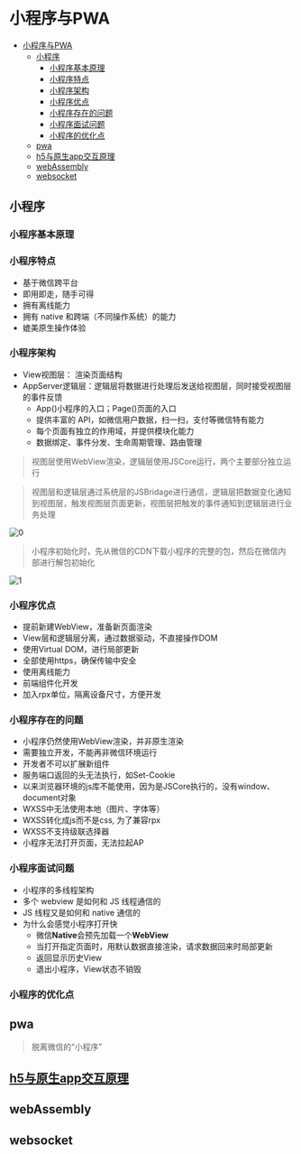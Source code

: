 # 小程序与PWA

- [小程序与PWA](#小程序与pwa)
  - [小程序](#小程序)
    - [小程序基本原理](#小程序基本原理)
    - [小程序特点](#小程序特点)
    - [小程序架构](#小程序架构)
    - [小程序优点](#小程序优点)
    - [小程序存在的问题](#小程序存在的问题)
    - [小程序面试问题](#小程序面试问题)
    - [小程序的优化点](#小程序的优化点)
  - [pwa](#pwa)
  - [h5与原生app交互原理](#h5与原生app交互原理)
  - [webAssembly](#webassembly)
  - [websocket](#websocket)

## 小程序

### 小程序基本原理

### 小程序特点

* 基于微信跨平台
* 即用即走，随手可得
* 拥有离线能力
* 拥有 native 和跨端（不同操作系统）的能力
* 媲美原生操作体验

### 小程序架构

* View视图层： 渲染页面结构
* AppServer逻辑层：逻辑层将数据进行处理后发送给视图层，同时接受视图层的事件反馈
    - App()小程序的入口；Page()页面的入口
    - 提供丰富的 API，如微信用户数据，扫一扫，支付等微信特有能力
    - 每个页面有独立的作用域，并提供模块化能力
    - 数据绑定、事件分发、生命周期管理、路由管理

> 视图层使用WebView渲染，逻辑层使用JSCore运行，两个主要部分独立运行

> 视图层和逻辑层通过系统层的JSBridage进行通信，逻辑层把数据变化通知到视图层，触发视图层页面更新，视图层把触发的事件通知到逻辑层进行业务处理

![0](https://user-gold-cdn.xitu.io/2017/1/14/45dc93cb00e30544c7e90c28fa635730?imageView2/0/w/1280/h/960/format/webp/ignore-error/1)

> 小程序初始化时，先从微信的CDN下载小程序的完整的包，然后在微信内部进行解包初始化

![1](https://user-gold-cdn.xitu.io/2017/1/14/7f05886d07461131cc6061b2bb8b7a0e?imageView2/0/w/1280/h/960/format/webp/ignore-error/1)

### 小程序优点

* 提前新建WebView，准备新页面渲染
* View层和逻辑层分离，通过数据驱动，不直接操作DOM
* 使用Virtual DOM，进行局部更新
* 全部使用https，确保传输中安全
* 使用离线能力
* 前端组件化开发
* 加入rpx单位，隔离设备尺寸，方便开发

### 小程序存在的问题

* 小程序仍然使用WebView渲染，并非原生渲染
* 需要独立开发，不能再非微信环境运行
* 开发者不可以扩展新组件
* 服务端口返回的头无法执行，如Set-Cookie
* 以来浏览器环境的js库不能使用，因为是JSCore执行的，没有window、document对象
* WXSS中无法使用本地（图片、字体等）
* WXSS转化成js而不是css, 为了兼容rpx
* WXSS不支持级联选择器
* 小程序无法打开页面，无法拉起AP

### 小程序面试问题

* 小程序的多线程架构
* 多个 webview 是如何和 JS 线程通信的
* JS 线程又是如何和 native 通信的
* 为什么会感觉小程序打开快
    - 微信**Native**会预先加载一个**WebView**
    - 当打开指定页面时，用默认数据直接渲染，请求数据回来时局部更新
    - 返回显示历史View
    - 退出小程序，View状态不销毁

### 小程序的优化点

## pwa

> 脱离微信的“小程序”

## [h5与原生app交互原理](https://segmentfault.com/a/1190000016759517)

## webAssembly

## websocket
